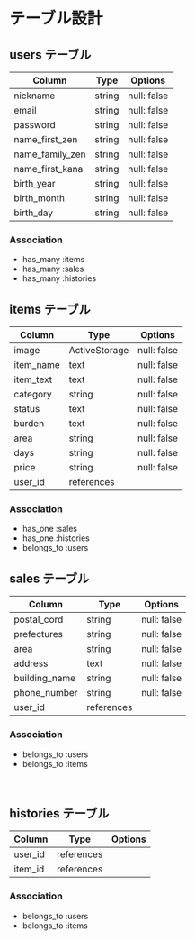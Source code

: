 # テーブル設計

## users テーブル

| Column          | Type   | Options     |
| --------------- | ------ | ----------- |
| nickname        | string | null: false |
| email           | string | null: false |
| password        | string | null: false |
| name_first_zen  | string | null: false |
| name_family_zen | string | null: false |
| name_first_kana | string | null: false |
| birth_year      | string | null: false |
| birth_month     | string | null: false |
| birth_day       | string | null: false |


### Association

- has_many :items
- has_many :sales
- has_many :histories



## items テーブル

| Column     | Type          | Options     |
| ---------- | ------------- | ----------- |
| image      | ActiveStorage | null: false |
| item_name  | text          | null: false |
| item_text  | text          | null: false |
| category   | string        | null: false |
| status     | text          | null: false |
| burden     | text          | null: false |
| area       | string        | null: false |
| days       | string        | null: false |
| price      | string        | null: false |
| user_id    | references    |             |


### Association

- has_one :sales
- has_one :histories
- belongs_to :users



## sales テーブル

| Column           | Type          | Options     |
| ---------------- | ------------- | ----------- |
| postal_cord      | string        | null: false |
| prefectures      | string        | null: false |
| area             | string        | null: false |
| address          | text          | null: false |
| building_name    | string        | null: false |
| phone_number     | string        | null: false |
| user_id          | references    |             |


### Association

- belongs_to :users
- belongs_to :items


　
## histories テーブル

| Column     | Type       | Options     |
| ---------- | ---------- | ----------- |
| user_id    | references |             |
| item_id    | references |             |


### Association

- belongs_to :users
- belongs_to :items
